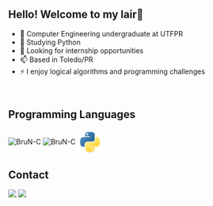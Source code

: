 ## Hello! Welcome to my lair👋

- 🔭 Computer Engineering undergraduate at UTFPR
- 🌱 Studying Python
- 🤔 Looking for internship opportunities
- 📫 Based in Toledo/PR
- ⚡ I enjoy logical algorithms and programming challenges
<div style="display: inline_block"><br>
          
## Programming Languages     
          
  <img align="center" alt="BruN-C" height="50" src="https://img.icons8.com/?size=100&id=shQTXiDQiQVR&format=png&color=000000">
  <img align="center" alt="BruN-C" height="50" src="https://img.icons8.com/?size=100&id=TpULddJc4gTh&format=png&color=000000">
  <img align="center" alt="BruN-Python" height="50" src="https://raw.githubusercontent.com/devicons/devicon/master/icons/python/python-original.svg">
</div>

## Contact
 
<div> 
  <a href = "mailto:brunoro.gabriel01@gmail.com"><img src="https://img.shields.io/badge/Gmail-D14836?style=for-the-badge&logo=gmail&logoColor=white" target="_blank"></a>
  <a href="https://www.linkedin.com/in/gabriel-brunoro" target="_blank"><img src="https://img.shields.io/badge/-LinkedIn-%230077B5?style=for-the-badge&logo=linkedin&logoColor=white" target="_blank"></a> 
  
</div>
